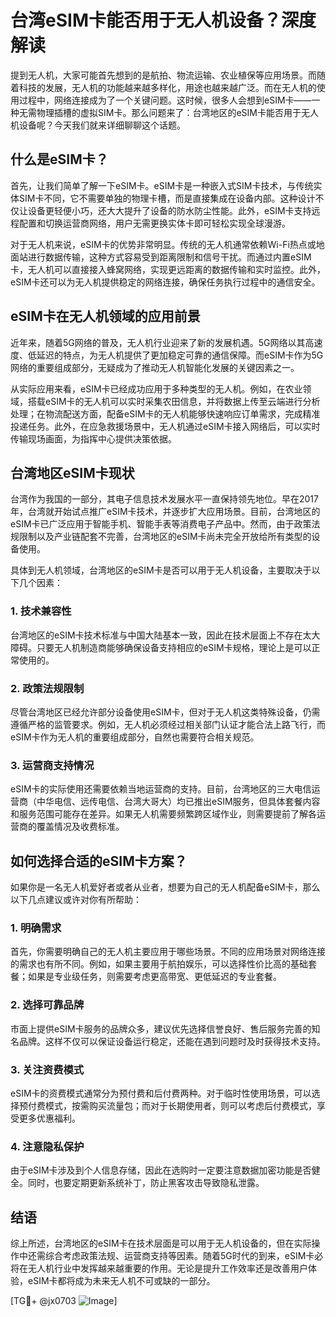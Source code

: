 # 台湾eSIM卡能否用于无人机设备？深度解读

提到无人机，大家可能首先想到的是航拍、物流运输、农业植保等应用场景。而随着科技的发展，无人机的功能越来越多样化，用途也越来越广泛。而在无人机的使用过程中，网络连接成为了一个关键问题。这时候，很多人会想到eSIM卡——一种无需物理插槽的虚拟SIM卡。那么问题来了：台湾地区的eSIM卡能否用于无人机设备呢？今天我们就来详细聊聊这个话题。

## 什么是eSIM卡？

首先，让我们简单了解一下eSIM卡。eSIM卡是一种嵌入式SIM卡技术，与传统实体SIM卡不同，它不需要单独的物理卡槽，而是直接集成在设备内部。这种设计不仅让设备更轻便小巧，还大大提升了设备的防水防尘性能。此外，eSIM卡支持远程配置和切换运营商网络，用户无需更换实体卡即可轻松实现全球漫游。

对于无人机来说，eSIM卡的优势非常明显。传统的无人机通常依赖Wi-Fi热点或地面站进行数据传输，这种方式容易受到距离限制和信号干扰。而通过内置eSIM卡，无人机可以直接接入蜂窝网络，实现更远距离的数据传输和实时监控。此外，eSIM卡还可以为无人机提供稳定的网络连接，确保任务执行过程中的通信安全。

## eSIM卡在无人机领域的应用前景

近年来，随着5G网络的普及，无人机行业迎来了新的发展机遇。5G网络以其高速度、低延迟的特点，为无人机提供了更加稳定可靠的通信保障。而eSIM卡作为5G网络的重要组成部分，无疑成为了推动无人机智能化发展的关键因素之一。

从实际应用来看，eSIM卡已经成功应用于多种类型的无人机。例如，在农业领域，搭载eSIM卡的无人机可以实时采集农田信息，并将数据上传至云端进行分析处理；在物流配送方面，配备eSIM卡的无人机能够快速响应订单需求，完成精准投递任务。此外，在应急救援场景中，无人机通过eSIM卡接入网络后，可以实时传输现场画面，为指挥中心提供决策依据。

## 台湾地区eSIM卡现状

台湾作为我国的一部分，其电子信息技术发展水平一直保持领先地位。早在2017年，台湾就开始试点推广eSIM卡技术，并逐步扩大应用场景。目前，台湾地区的eSIM卡已广泛应用于智能手机、智能手表等消费电子产品中。然而，由于政策法规限制以及产业链配套不完善，台湾地区的eSIM卡尚未完全开放给所有类型的设备使用。

具体到无人机领域，台湾地区的eSIM卡是否可以用于无人机设备，主要取决于以下几个因素：

### 1. 技术兼容性

台湾地区的eSIM卡技术标准与中国大陆基本一致，因此在技术层面上不存在太大障碍。只要无人机制造商能够确保设备支持相应的eSIM卡规格，理论上是可以正常使用的。

### 2. 政策法规限制

尽管台湾地区已经允许部分设备使用eSIM卡，但对于无人机这类特殊设备，仍需遵循严格的监管要求。例如，无人机必须经过相关部门认证才能合法上路飞行，而eSIM卡作为无人机的重要组成部分，自然也需要符合相关规范。

### 3. 运营商支持情况

eSIM卡的实际使用还需要依赖当地运营商的支持。目前，台湾地区的三大电信运营商（中华电信、远传电信、台湾大哥大）均已推出eSIM服务，但具体套餐内容和服务范围可能存在差异。如果无人机需要频繁跨区域作业，则需要提前了解各运营商的覆盖情况及收费标准。

## 如何选择合适的eSIM卡方案？

如果你是一名无人机爱好者或者从业者，想要为自己的无人机配备eSIM卡，那么以下几点建议或许对你有所帮助：

### 1. 明确需求

首先，你需要明确自己的无人机主要应用于哪些场景。不同的应用场景对网络连接的需求也有所不同。例如，如果主要用于航拍娱乐，可以选择性价比高的基础套餐；如果是专业级任务，则需要考虑更高带宽、更低延迟的专业套餐。

### 2. 选择可靠品牌

市面上提供eSIM卡服务的品牌众多，建议优先选择信誉良好、售后服务完善的知名品牌。这样不仅可以保证设备运行稳定，还能在遇到问题时及时获得技术支持。

### 3. 关注资费模式

eSIM卡的资费模式通常分为预付费和后付费两种。对于临时性使用场景，可以选择预付费模式，按需购买流量包；而对于长期使用者，则可以考虑后付费模式，享受更多优惠福利。

### 4. 注意隐私保护

由于eSIM卡涉及到个人信息存储，因此在选购时一定要注意数据加密功能是否健全。同时，也要定期更新系统补丁，防止黑客攻击导致隐私泄露。

## 结语

综上所述，台湾地区的eSIM卡在技术层面是可以用于无人机设备的，但在实际操作中还需综合考虑政策法规、运营商支持等因素。随着5G时代的到来，eSIM卡必将在无人机行业中发挥越来越重要的作用。无论是提升工作效率还是改善用户体验，eSIM卡都将成为未来无人机不可或缺的一部分。

[TG💪+ @jx0703 ![Image](https://github.com/user-attachments/assets/dbca1d08-cadb-493c-b0ec-ad6f7a83f270)]